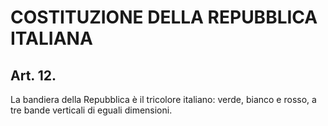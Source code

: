 # COSTITUZIONE DELLA REPUBBLICA ITALIANA
## Art. 12.
La bandiera della Repubblica è il tricolore italiano: verde, bianco e rosso, a tre bande verticali di eguali dimensioni.
